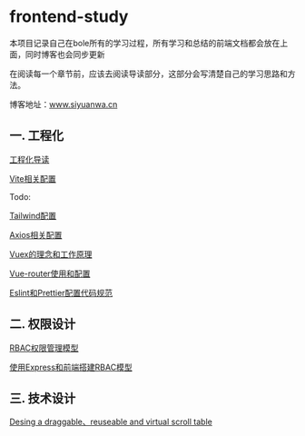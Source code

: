 # frontend-study
  本项目记录自己在bole所有的学习过程，所有学习和总结的前端文档都会放在上面，同时博客也会同步更新
  
  在阅读每一个章节前，应该去阅读导读部分，这部分会写清楚自己的学习思路和方法。
  
  博客地址：www.siyuanwa.cn 
  
  
 ## 一. 工程化
 [工程化导读](工程化/README.md)
 
 [Vite相关配置](工程化/vite.md)
 
 Todo:
 
 [Tailwind配置](工程化)
 
 [Axios相关配置](工程化) 
 
 [Vuex的理念和工作原理](工程化)
 
 [Vue-router使用和配置](工程化)
 
 [Eslint和Prettier配置代码规范](工程化)
 
 ## 二. 权限设计
 
 [RBAC权限管理模型](权限设计/auth.md)
 
 [使用Express和前端搭建RBAC模型](权限设计)
 
 ## 三. 技术设计
 
 [Desing a draggable、reuseable and virtual scroll table](技术设计/Table/table.md)
